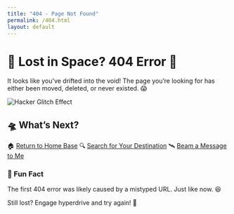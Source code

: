 ```yaml
---
title: "404 - Page Not Found"
permalink: /404.html
layout: default
---
```


# 🚀 Lost in Space? 404 Error 🚀

It looks like you've drifted into the void! The page you’re looking for has either been moved, deleted, or never existed. 😱

![Hacker Glitch Effect](https://media.giphy.com/media/l3vRk7aI1I2Q0zv5u/giphy.gif)

## 🛸 What’s Next?
🏠 [Return to Home Base](./)
🔍 [Search for Your Destination](https://www.google.com)
🛰️ [Beam a Message to Me](mailto:doronfi3@gmail.com)

### 🌌 Fun Fact
The first 404 error was likely caused by a mistyped URL. Just like now. 😆

Still lost? Engage hyperdrive and try again! 🚀

<link rel="stylesheet" type="text/css" href="style.css">
